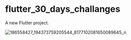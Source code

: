 # flutter_30_days_challanges

A new Flutter project.

![186558427_194373759205544_8177102081650089645_n](https://user-images.githubusercontent.com/64188827/118740728-4fd0e100-b86c-11eb-8124-ae6da6dc3b3a.png)
